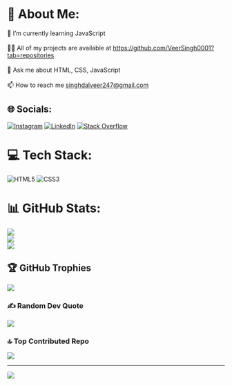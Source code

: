 # 💫 About Me:
🌱 I’m currently learning JavaScript<br><br>👨‍💻 All of my projects are available at https://github.com/VeerSingh0001?tab=repositories<br><br>💬 Ask me about HTML, CSS, JavaScript<br><br>📫 How to reach me singhdalveer247@gmail.com


## 🌐 Socials:
[![Instagram](https://img.shields.io/badge/Instagram-%23E4405F.svg?logo=Instagram&logoColor=white)](https://instagram.com/veer_singh1212) [![LinkedIn](https://img.shields.io/badge/LinkedIn-%230077B5.svg?logo=linkedin&logoColor=white)](https://linkedin.com/in/dalveer-singh-40526a1aa) [![Stack Overflow](https://img.shields.io/badge/-Stackoverflow-FE7A16?logo=stack-overflow&logoColor=white)](https://stackoverflow.com/users/21535576/veer-singh) 

# 💻 Tech Stack:
![HTML5](https://img.shields.io/badge/html5-%23E34F26.svg?style=for-the-badge&logo=html5&logoColor=white) ![CSS3](https://img.shields.io/badge/css3-%231572B6.svg?style=for-the-badge&logo=css3&logoColor=white)
# 📊 GitHub Stats:
![](https://github-readme-stats.vercel.app/api?username=VeerSingh0001&theme=dark&hide_border=false&include_all_commits=true&count_private=false)<br/>
![](https://github-readme-streak-stats.herokuapp.com/?user=VeerSingh0001&theme=dark&hide_border=false)<br/>
![](https://github-readme-stats.vercel.app/api/top-langs/?username=VeerSingh0001&theme=dark&hide_border=false&include_all_commits=true&count_private=false&layout=compact)

## 🏆 GitHub Trophies
![](https://github-profile-trophy.vercel.app/?username=VeerSingh0001&theme=darkhub&no-frame=false&no-bg=false&margin-w=4)

### ✍️ Random Dev Quote
![](https://quotes-github-readme.vercel.app/api?type=horizontal&theme=dark)

### 🔝 Top Contributed Repo
![](https://github-contributor-stats.vercel.app/api?username=VeerSingh0001&limit=5&theme=gruvbox&combine_all_yearly_contributions=true)

---
[![](https://visitcount.itsvg.in/api?id=VeerSingh0001&icon=5&color=1)](https://visitcount.itsvg.in)

<!-- Proudly created with GPRM ( https://gprm.itsvg.in ) -->
